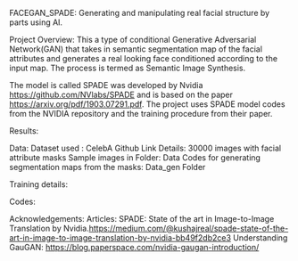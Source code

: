 FACEGAN_SPADE:
Generating and manipulating real facial structure by parts using AI.

Project Overview:
This a type of conditional Generative Adversarial Network(GAN) that takes in semantic segmentation map of the facial attributes and generates a real looking face conditioned according to the input map. The process is termed as Semantic Image Synthesis.

The model is called SPADE was developed by Nvidia https://github.com/NVlabs/SPADE and is based on the paper https://arxiv.org/pdf/1903.07291.pdf.
The project uses SPADE model codes from the NVIDIA repository and the training procedure from their paper.

Results:


Data:
Dataset used : CelebA Github Link
Details: 30000 images with facial attribute masks
Sample images in Folder: Data
Codes for generating segmentation maps from the masks: Data_gen Folder

Training details:


Codes: 


Acknowledgements:
Articles:
SPADE: State of the art in Image-to-Image Translation by Nvidia.https://medium.com/@kushajreal/spade-state-of-the-art-in-image-to-image-translation-by-nvidia-bb49f2db2ce3
Understanding GauGAN: https://blog.paperspace.com/nvidia-gaugan-introduction/
